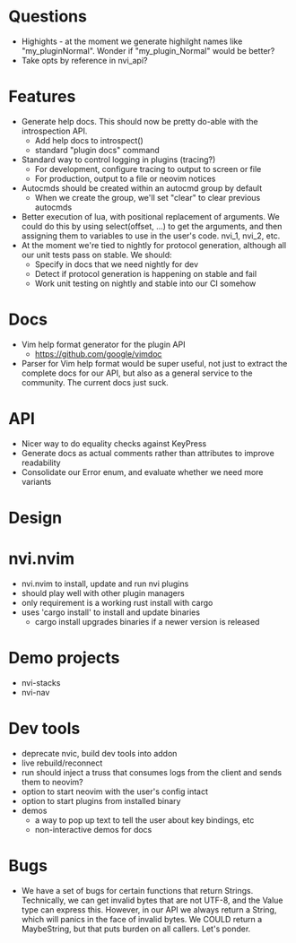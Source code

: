 
# Questions

- Highights - at the moment we generate highilght names like "my_pluginNormal".
  Wonder if "my_plugin_Normal" would be better?
- Take opts by reference in nvi_api?


# Features

- Generate help docs. This should now be pretty do-able with the introspection API.
    - Add help docs to introspect()
    - standard "plugin docs" command
- Standard way to control logging in plugins (tracing?)
    - For development, configure tracing to output to screen or file
    - For production, output to a file or neovim notices
- Autocmds should be created within an autocmd group by default
    - When we create the group, we'll set "clear" to clear previous autocmds
- Better execution of lua, with positional replacement of arguments. We could do
  this by using select(offset, ...) to get the arguments, and then assigning
  them to variables to use in the user's code. nvi_1, nvi_2, etc.
- At the moment we're tied to nightly for protocol generation, although all our
  unit tests pass on stable. We should:
    - Specify in docs that we need nightly for dev
    - Detect if protocol generation is happening on stable and fail
    - Work unit testing on nightly and stable into our CI somehow


# Docs

- Vim help format generator for the plugin API
    - https://github.com/google/vimdoc
- Parser for Vim help format would be super useful, not just to extract the
  complete docs for our API, but also as a general service to the community.
  The current docs just suck.


# API

- Nicer way to do equality checks against KeyPress
- Generate docs as actual comments rather than attributes to improve readability
- Consolidate our Error enum, and evaluate whether we need more variants


# Design



# nvi.nvim

- nvi.nvim to install, update and run nvi plugins
- should play well with other plugin managers
- only requirement is a working rust install with cargo
- uses 'cargo install' to install and update binaries 
    - cargo install upgrades binaries if a newer version is released


# Demo projects

- nvi-stacks
- nvi-nav



# Dev tools

- deprecate nvic, build dev tools into addon
- live rebuild/reconnect
- run should inject a truss that consumes logs from the client and sends
  them to neovim?
- option to start neovim with the user's config intact
- option to start plugins from installed binary
- demos
    - a way to pop up text to tell the user about key bindings, etc
    - non-interactive demos for docs


# Bugs

- We have a set of bugs for certain functions that return Strings. Technically,
  we can get invalid bytes that are not UTF-8, and the Value type can express
  this. However, in our API we always return a String, which will panics in the
  face of invalid bytes. We COULD return a MaybeString, but that puts burden on
  all callers. Let's ponder.
